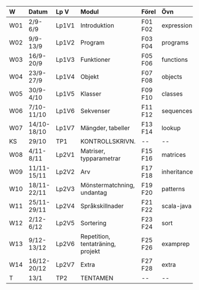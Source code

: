 | W   | Datum       | Lp V  | Modul                             | Förel   | Övn         | Lab         |
|:----|:------------|:------|:----------------------------------|:--------|:------------|:------------|
| W01 | 2/9-6/9     | Lp1V1 | Introduktion                      | F01 F02 | expressions | kojo        |
| W02 | 9/9-13/9    | Lp1V2 | Program                           | F03 F04 | programs    | --          |
| W03 | 16/9-20/9   | Lp1V3 | Funktioner                        | F05 F06 | functions   | irritext    |
| W04 | 23/9-27/9   | Lp1V4 | Objekt                            | F07 F08 | objects     | blockmole   |
| W05 | 30/9-4/10   | Lp1V5 | Klasser                           | F09 F10 | classes     | blockbattle |
| W06 | 7/10-11/10  | Lp1V6 | Sekvenser                         | F11 F12 | sequences   | shuffle     |
| W07 | 14/10-18/10 | Lp1V7 | Mängder, tabeller                 | F13 F14 | lookup      | words       |
| KS  | 29/10       | TP1   | KONTROLLSKRIVN.                   | --      | --          | --          |
| W08 | 4/11-8/11   | Lp2V1 | Matriser, typparametrar           | F15 F16 | matrices    | life        |
| W09 | 11/11-15/11 | Lp2V2 | Arv                               | F17 F18 | inheritance | snake       |
| W10 | 18/11-22/11 | Lp2V3 | Mönstermatchning, undantag        | F19 F20 | patterns    | tabular     |
| W11 | 25/11-29/11 | Lp2V4 | Språkskillnader                   | F21 F22 | scala-java  | javatext    |
| W12 | 2/12-6/12   | Lp2V5 | Sortering                         | F23 F24 | sort        | --          |
| W13 | 9/12-13/12  | Lp2V6 | Repetition, tentaträning, projekt | F25 F26 | examprep    | Projekt     |
| W14 | 16/12-20/12 | Lp2V7 | Extra                             | F27 F28 | extra       | --          |
| T   | 13/1        | TP2   | TENTAMEN                          | --      | --          | --          |